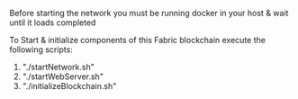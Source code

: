 Before starting the network you must be running docker in your host & wait until it loads completed

To Start & initialize components of this Fabric blockchain execute the following scripts:

1. "./startNetwork.sh"
2. "./startWebServer.sh"
3. "./initializeBlockchain.sh"